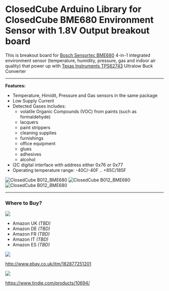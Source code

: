 ClosedCube Arduino Library for
ClosedCube BME680 Environment Sensor with 1.8V Output breakout board
================================================================================================================

This is breakout board for [Bosch Sensortec BME680](https://www.bosch-sensortec.com/bst/products/all_products/bme680)
 4-in-1 integrated environment sensor (temperature, humidity, pressure, gas and indoor air quality) that power up with [Texas Instruments TPS62743](http://www.ti.com/product/TPS62743) Ultralow Buck Converter

---

**Features:**

 - Temperature, Himidit, Pressure and Gas sensors in the same package
 - Low Supply Current
 - Detected Gases includes:
   -  volatile Organic Compounds (VOC) from paints (such as formaldehyde)
   -  lacquers
   -  paint strippers
   -  cleaning supplies
   -  furnishings
   -  office equipment
   -  glues
   -  adhesives
   -  alcohol
 - I2C digital interface with address either 0x76 or 0x77
 - Operating temperature range: -40C/-40F .. +85C/185F

![ClosedCube B012_BME680](http://images.closedcube.uk/B013_BME680/B013_BME680_GitHub_Pic1.jpg)
![ClosedCube B012_BME680](http://images.closedcube.uk/B013_BME680/B013_BME680_GitHub_Pic2.jpg)
![ClosedCube B012_BME680](http://images.closedcube.uk/B013_BME680/B013_BME680_GitHub_Pic10.jpg)

----------
### Where to Buy?

[![](http://images.closedcube.uk/logo/github/amazon.png)](https://www.tindie.com/stores/closedcube/)

- Amazon UK *(TBD)*
- Amazon DE *(TBD)*
- Amazon FR *(TBD)*
- Amazon IT *(TBD)*
- Amazon ES *(TBD)*

[![](http://images.closedcube.uk/logo/github/ebay.gif)](http://www.ebay.co.uk/itm/182877251201)

http://www.ebay.co.uk/itm/182877251201

[![](http://images.closedcube.uk/logo/github/tindie.png)](https://www.tindie.com/stores/closedcube/)

https://www.tindie.com/products/10694/
